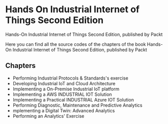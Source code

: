 # Hands On Industrial Internet of Things Second Edition
Hands-On Industrial Internet of Things Second Edition, published by Packt

Here you can find all the source codes of the chapters of the book Hands-On Industrial Internet of Things Second Edition, published by Packt

## Chapters
* Performing Industrial Protocols & Standards's exercise
* Developing Industrial IoT and Cloud Architecture
* Implementing a On-Premise Industrial IoT platform
* Implementing a AWS INDUSTRIAL IOT Solution
* Implementing a Practical INDUSTRIAL Azure IOT Solution
* Performing Diagnostic, Maintenance and Predictive Analytics
* mplementing a Digital Twin: Advanced Analytics
* Performing an Analytics' Exercise
